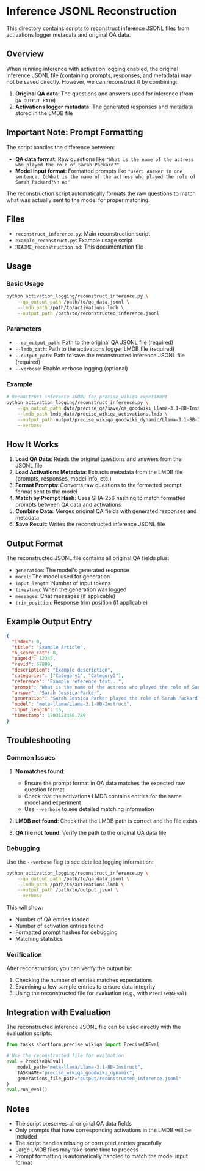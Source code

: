 # Inference JSONL Reconstruction

This directory contains scripts to reconstruct inference JSONL files from activations logger metadata and original QA data.

## Overview

When running inference with activation logging enabled, the original inference JSONL file (containing prompts, responses, and metadata) may not be saved directly. However, we can reconstruct it by combining:

1. **Original QA data**: The questions and answers used for inference (from `QA_OUTPUT_PATH`)
2. **Activations logger metadata**: The generated responses and metadata stored in the LMDB file

## Important Note: Prompt Formatting

The script handles the difference between:
- **QA data format**: Raw questions like `"What is the name of the actress who played the role of Sarah Packard?"`
- **Model input format**: Formatted prompts like `"user: Answer in one sentence. Q:What is the name of the actress who played the role of Sarah Packard?\n A:"`

The reconstruction script automatically formats the raw questions to match what was actually sent to the model for proper matching.

## Files

- `reconstruct_inference.py`: Main reconstruction script
- `example_reconstruct.py`: Example usage script
- `README_reconstruction.md`: This documentation file

## Usage

### Basic Usage

```bash
python activation_logging/reconstruct_inference.py \
    --qa_output_path /path/to/qa_data.jsonl \
    --lmdb_path /path/to/activations.lmdb \
    --output_path /path/to/reconstructed_inference.jsonl
```

### Parameters

- `--qa_output_path`: Path to the original QA JSONL file (required)
- `--lmdb_path`: Path to the activations logger LMDB file (required)
- `--output_path`: Path to save the reconstructed inference JSONL file (required)
- `--verbose`: Enable verbose logging (optional)

### Example

```bash
# Reconstruct inference JSONL for precise_wikiqa experiment
python activation_logging/reconstruct_inference.py \
    --qa_output_path data/precise_qa/save/qa_goodwiki_Llama-3.1-8B-Instruct_dynamic.jsonl \
    --lmdb_path lmdb_data/precise_wikiqa_activations.lmdb \
    --output_path output/precise_wikiqa_goodwiki_dynamic/Llama-3.1-8B-Instruct/reconstructed_generation.jsonl \
    --verbose
```

## How It Works

1. **Load QA Data**: Reads the original questions and answers from the JSONL file
2. **Load Activations Metadata**: Extracts metadata from the LMDB file (prompts, responses, model info, etc.)
3. **Format Prompts**: Converts raw questions to the formatted prompt format sent to the model
4. **Match by Prompt Hash**: Uses SHA-256 hashing to match formatted prompts between QA data and activations
5. **Combine Data**: Merges original QA fields with generated responses and metadata
6. **Save Result**: Writes the reconstructed inference JSONL file

## Output Format

The reconstructed JSONL file contains all original QA fields plus:

- `generation`: The model's generated response
- `model`: The model used for generation
- `input_length`: Number of input tokens
- `timestamp`: When the generation was logged
- `messages`: Chat messages (if applicable)
- `trim_position`: Response trim position (if applicable)

## Example Output Entry

```json
{
  "index": 0,
  "title": "Example Article",
  "h_score_cat": 8,
  "pageid": 12345,
  "revid": 67890,
  "description": "Example description",
  "categories": ["Category1", "Category2"],
  "reference": "Example reference text...",
  "prompt": "What is the name of the actress who played the role of Sarah Packard?",
  "answer": "Sarah Jessica Parker",
  "generation": "Sarah Jessica Parker played the role of Sarah Packard.",
  "model": "meta-llama/Llama-3.1-8B-Instruct",
  "input_length": 15,
  "timestamp": 1703123456.789
}
```

## Troubleshooting

### Common Issues

1. **No matches found**: 
   - Ensure the prompt format in QA data matches the expected raw question format
   - Check that the activations LMDB contains entries for the same model and experiment
   - Use `--verbose` to see detailed matching information

2. **LMDB not found**: Check that the LMDB path is correct and the file exists

3. **QA file not found**: Verify the path to the original QA data file

### Debugging

Use the `--verbose` flag to see detailed logging information:

```bash
python activation_logging/reconstruct_inference.py \
    --qa_output_path /path/to/qa_data.jsonl \
    --lmdb_path /path/to/activations.lmdb \
    --output_path /path/to/output.jsonl \
    --verbose
```

This will show:
- Number of QA entries loaded
- Number of activation entries found
- Formatted prompt hashes for debugging
- Matching statistics

### Verification

After reconstruction, you can verify the output by:

1. Checking the number of entries matches expectations
2. Examining a few sample entries to ensure data integrity
3. Using the reconstructed file for evaluation (e.g., with `PreciseQAEval`)

## Integration with Evaluation

The reconstructed inference JSONL file can be used directly with the evaluation scripts:

```python
from tasks.shortform.precise_wikiqa import PreciseQAEval

# Use the reconstructed file for evaluation
eval = PreciseQAEval(
    model_path="meta-llama/Llama-3.1-8B-Instruct",
    TASKNAME="precise_wikiqa_goodwiki_dynamic",
    generations_file_path="output/reconstructed_inference.jsonl"
)
eval.run_eval()
```

## Notes

- The script preserves all original QA data fields
- Only prompts that have corresponding activations in the LMDB will be included
- The script handles missing or corrupted entries gracefully
- Large LMDB files may take some time to process
- Prompt formatting is automatically handled to match the model input format 
